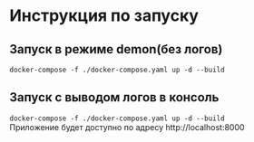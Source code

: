 # Инструкция по запуску
## Запуск в режиме demon(без логов)
`docker-compose -f ./docker-compose.yaml up -d --build`
## Запуск с выводом логов в консоль
`docker-compose -f ./docker-compose.yaml up -d --build`
<br/> Приложение будет доступно по адресу http://localhost:8000